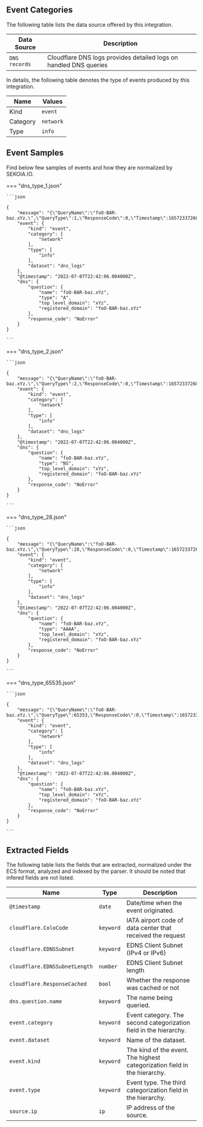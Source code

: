 
## Event Categories


The following table lists the data source offered by this integration.

| Data Source | Description                          |
| ----------- | ------------------------------------ |
| `DNS records` | Cloudflare DNS logs provides detailed logs on handled DNS queries |





In details, the following table denotes the type of events produced by this integration.

| Name | Values |
| ---- | ------ |
| Kind | `event` |
| Category | `network` |
| Type | `info` |




## Event Samples

Find below few samples of events and how they are normalized by SEKOIA.IO.


=== "dns_type_1.json"

    ```json
	
    {
        "message": "{\"QueryName\":\"foO-BAR-baz.xYz.\",\"QueryType\":1,\"ResponseCode\":0,\"Timestamp\":1657233726004000000}\n",
        "event": {
            "kind": "event",
            "category": [
                "network"
            ],
            "type": [
                "info"
            ],
            "dataset": "dns_logs"
        },
        "@timestamp": "2022-07-07T22:42:06.004000Z",
        "dns": {
            "question": {
                "name": "foO-BAR-baz.xYz",
                "type": "A",
                "top_level_domain": "xYz",
                "registered_domain": "foO-BAR-baz.xYz"
            },
            "response_code": "NoError"
        }
    }
    	
	```


=== "dns_type_2.json"

    ```json
	
    {
        "message": "{\"QueryName\":\"foO-BAR-baz.xYz.\",\"QueryType\":2,\"ResponseCode\":0,\"Timestamp\":1657233726004000000}\n",
        "event": {
            "kind": "event",
            "category": [
                "network"
            ],
            "type": [
                "info"
            ],
            "dataset": "dns_logs"
        },
        "@timestamp": "2022-07-07T22:42:06.004000Z",
        "dns": {
            "question": {
                "name": "foO-BAR-baz.xYz",
                "type": "NS",
                "top_level_domain": "xYz",
                "registered_domain": "foO-BAR-baz.xYz"
            },
            "response_code": "NoError"
        }
    }
    	
	```


=== "dns_type_28.json"

    ```json
	
    {
        "message": "{\"QueryName\":\"foO-BAR-baz.xYz.\",\"QueryType\":28,\"ResponseCode\":0,\"Timestamp\":1657233726004000000}\n",
        "event": {
            "kind": "event",
            "category": [
                "network"
            ],
            "type": [
                "info"
            ],
            "dataset": "dns_logs"
        },
        "@timestamp": "2022-07-07T22:42:06.004000Z",
        "dns": {
            "question": {
                "name": "foO-BAR-baz.xYz",
                "type": "AAAA",
                "top_level_domain": "xYz",
                "registered_domain": "foO-BAR-baz.xYz"
            },
            "response_code": "NoError"
        }
    }
    	
	```


=== "dns_type_65535.json"

    ```json
	
    {
        "message": "{\"QueryName\":\"foO-BAR-baz.xYz.\",\"QueryType\":65353,\"ResponseCode\":0,\"Timestamp\":1657233726004000000}\n",
        "event": {
            "kind": "event",
            "category": [
                "network"
            ],
            "type": [
                "info"
            ],
            "dataset": "dns_logs"
        },
        "@timestamp": "2022-07-07T22:42:06.004000Z",
        "dns": {
            "question": {
                "name": "foO-BAR-baz.xYz",
                "top_level_domain": "xYz",
                "registered_domain": "foO-BAR-baz.xYz"
            },
            "response_code": "NoError"
        }
    }
    	
	```





## Extracted Fields

The following table lists the fields that are extracted, normalized under the ECS format, analyzed and indexed by the parser. It should be noted that infered fields are not listed.

| Name | Type | Description                |
| ---- | ---- | ---------------------------|
|`@timestamp` | `date` | Date/time when the event originated. |
|`cloudflare.ColoCode` | `keyword` | IATA airport code of data center that received the request |
|`cloudflare.EDNSSubnet` | `keyword` | EDNS Client Subnet (IPv4 or IPv6) |
|`cloudflare.EDNSSubnetLength` | `number` | EDNS Client Subnet length |
|`cloudflare.ResponseCached` | `bool` | Whether the response was cached or not |
|`dns.question.name` | `keyword` | The name being queried. |
|`event.category` | `keyword` | Event category. The second categorization field in the hierarchy. |
|`event.dataset` | `keyword` | Name of the dataset. |
|`event.kind` | `keyword` | The kind of the event. The highest categorization field in the hierarchy. |
|`event.type` | `keyword` | Event type. The third categorization field in the hierarchy. |
|`source.ip` | `ip` | IP address of the source. |

